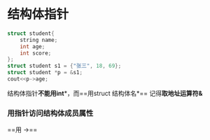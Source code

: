 # 结构体指针

```c
struct student{
    string name;
    int age;
    int score;
};
struct student s1 = {"张三", 18, 69};
struct student *p = &s1;
cout<<p->age;
```

结构体指针**不能用int***，而==用struct 结构体名\*==  记得**取地址运算符&**

### 用指针访问结构体成员属性

==用 ->==